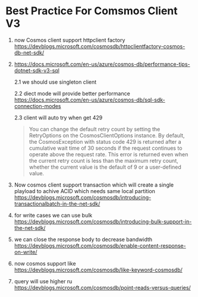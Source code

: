 # Best Practice For Comsmos Client V3
1. now Cosmos client support httpclient factory https://devblogs.microsoft.com/cosmosdb/httpclientfactory-cosmos-db-net-sdk/

2. https://docs.microsoft.com/en-us/azure/cosmos-db/performance-tips-dotnet-sdk-v3-sql
    
    2.1 we should use singleton client
    
    2.2 diect mode will provide better performance https://docs.microsoft.com/en-us/azure/cosmos-db/sql-sdk-connection-modes

    2.3 client will auto try when get 429 
    >You can change the default retry count by setting the RetryOptions on the CosmosClientOptions instance. By default, the CosmosException with status code 429 is returned after a cumulative wait time of 30 seconds if the request continues to operate above the request rate. This error is returned even when the current retry count is less than the maximum retry count, whether the current value is the default of 9 or a user-defined value.

3. Now cosmos client support transaction which will create a single playload to achive ACID which needs same local partition https://devblogs.microsoft.com/cosmosdb/introducing-transactionalbatch-in-the-net-sdk/

4. for write cases we can use bulk https://devblogs.microsoft.com/cosmosdb/introducing-bulk-support-in-the-net-sdk/

5. we can close the response body to decrease bandwidth https://devblogs.microsoft.com/cosmosdb/enable-content-response-on-write/

6. now cosmos support like https://devblogs.microsoft.com/cosmosdb/like-keyword-cosmosdb/

7. query will use higher ru https://devblogs.microsoft.com/cosmosdb/point-reads-versus-queries/



